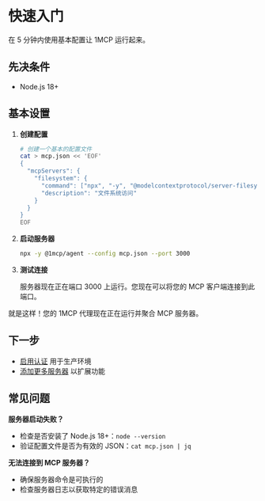 # 快速入门

在 5 分钟内使用基本配置让 1MCP 运行起来。

## 先决条件

- Node.js 18+

## 基本设置

1.  **创建配置**

    ```bash
    # 创建一个基本的配置文件
    cat > mcp.json << 'EOF'
    {
      "mcpServers": {
        "filesystem": {
          "command": ["npx", "-y", "@modelcontextprotocol/server-filesystem", "/tmp"],
          "description": "文件系统访问"
        }
      }
    }
    EOF
    ```

2.  **启动服务器**

    ```bash
    npx -y @1mcp/agent --config mcp.json --port 3000
    ```

3.  **测试连接**

    服务器现在正在端口 3000 上运行。您现在可以将您的 MCP 客户端连接到此端口。

就是这样！您的 1MCP 代理现在正在运行并聚合 MCP 服务器。

## 下一步

- [启用认证](/zh/guide/advanced/authentication) 用于生产环境
- [添加更多服务器](/zh/guide/essentials/configuration) 以扩展功能

## 常见问题

**服务器启动失败？**

- 检查是否安装了 Node.js 18+：`node --version`
- 验证配置文件是否为有效的 JSON：`cat mcp.json | jq`

**无法连接到 MCP 服务器？**

- 确保服务器命令是可执行的
- 检查服务器日志以获取特定的错误消息
